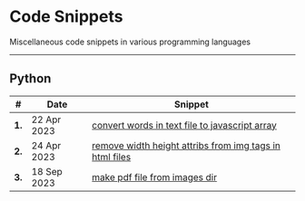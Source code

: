 # Code Snippets

Miscellaneous code snippets in various programming languages

---

## Python

| # | Date| Snippet |
| ----------- | ----------- | ----------- |
| **1.** | 22 Apr 2023 | [convert words in text file to javascript array](https://github.com/abeerration/Code-Snippets/tree/main/Python/convert%20words%20in%20text%20file%20to%20javascript%20array) |
| **2.** | 24 Apr 2023 | [remove width height attribs from img tags in html files](https://github.com/abeerration/Code-Snippets/tree/main/Python/remove%20width%20height%20attribs%20from%20img%20tags%20in%20html%20files) |
| **3.** | 18 Sep 2023 | [make pdf file from images dir](https://github.com/abeerration/Code-Snippets/tree/main/Python/make%20pdf%20file%20from%20images%20dir) |
